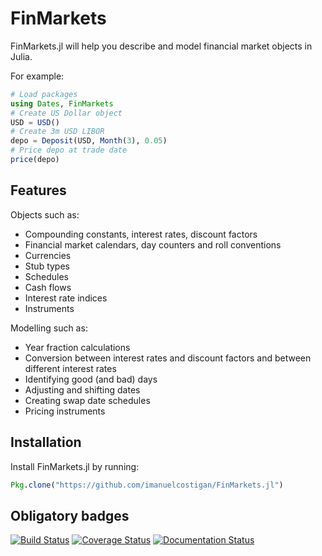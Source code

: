 # FinMarkets

FinMarkets.jl will help you describe and model financial market objects in
Julia.

For example:

```julia
# Load packages
using Dates, FinMarkets
# Create US Dollar object
USD = USD()
# Create 3m USD LIBOR
depo = Deposit(USD, Month(3), 0.05)
# Price depo at trade date
price(depo)
```
## Features

Objects such as:

- Compounding constants, interest rates, discount factors
- Financial market calendars, day counters and roll conventions
- Currencies
- Stub types
- Schedules
- Cash flows
- Interest rate indices
- Instruments

Modelling such as:

- Year fraction calculations
- Conversion between interest rates and discount factors and between different interest rates
- Identifying good (and bad) days
- Adjusting and shifting dates
- Creating swap date schedules
- Pricing instruments

## Installation

Install FinMarkets.jl by running:

```julia
Pkg.clone("https://github.com/imanuelcostigan/FinMarkets.jl")
```

## Obligatory badges

[![Build Status](https://travis-ci.org/imanuelcostigan/FinMarkets.jl.png)](https://travis-ci.org/imanuelcostigan/FinMarkets.jl)
[![Coverage Status](https://coveralls.io/repos/imanuelcostigan/FinMarkets.jl/badge.png?branch=release%2F0.1)](https://coveralls.io/r/imanuelcostigan/FinMarkets.jl?branch=release%2F0.1)
[![Documentation Status](https://readthedocs.org/projects/finmarketsjl/badge/?version=release-0.1)](https://readthedocs.org/projects/finmarketsjl/?badge=release-0.1)
